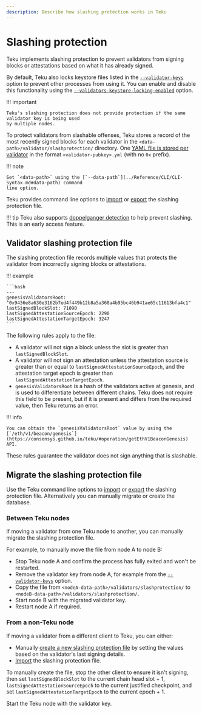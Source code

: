 ```yaml
---
description: Describe how slashing protection works in Teku
---
```


# Slashing protection

Teku implements slashing protection to prevent validators from signing blocks or attestations
based on what it has already signed.

By default, Teku also locks keystore files listed in the
[`--validator-keys`](../Reference/CLI/CLI-Syntax.md#validator-keys) option to prevent other
processes from using it. You can enable and disable this functionality using the
[`--validators-keystore-locking-enabled`](../Reference/CLI/CLI-Syntax.md#validators-keystore-locking-enabled)
option.

!!! important

    Teku's slashing protection does not provide protection if the same validator key is being used
    by multiple nodes.

To protect validators from slashable offenses, Teku stores a record of the most recently signed
blocks for each validator in the `<data-path>/validator/slashprotection/` directory. One
[YAML file is stored per validator] in the format `<validator-pubkey>.yml` (with no `0x` prefix).

!!! note

    Set `<data-path>` using the [`--data-path`](../Reference/CLI/CLI-Syntax.md#data-path) command
    line option.

Teku provides command line options to [import] or [export] the slashing protection file.

!!! tip
    Teku also supports [doppelganger detection](../HowTo/Doppelganger-Detection.md) to help prevent
    slashing.
    This is an early access feature.

## Validator slashing protection file

The slashing protection file records multiple values that protects the validator from incorrectly
signing blocks or attestations.

!!! example

    ```bash
    ---
    genesisValidatorsRoot: "0x9436e8a630e3162b7ed4f449b12b8a5a368a4b95bc46b941ae65c11613bfa4c1"
    lastSignedBlockSlot: 71090
    lastSignedAttestationSourceEpoch: 2290
    lastSignedAttestationTargetEpoch: 3247
    ```

The following rules apply to the file:

* A validator will not sign a block unless the slot is greater than `lastSignedBlockSlot`.
* A validator will not sign an attestation unless the attestation source is greater than or equal to
    `lastSignedAttestationSourceEpoch`, and the attestation target epoch is greater than
    `lastSignedAttestationTargetEpoch`.
* `genesisValidatorsRoot` is a hash of the validators active at genesis, and is used to
    differentiate between different chains. Teku does not require this field to be present, but if
    it is present and differs from the required value, then Teku returns an error.

!!! info

    You can obtain the `genesisValidatorsRoot` value by using the
    [`/eth/v1/beacon/genesis`](https://consensys.github.io/teku/#operation/getEthV1BeaconGenesis)
    API.

These rules guarantee the validator does not sign anything that is slashable.

## Migrate the slashing protection file

Use the Teku command line options to [import] or [export] the slashing protection file.
Alternatively you can manually migrate or create the database.

### Between Teku nodes

If moving a validator from one Teku node to another, you can manually migrate the slashing protection
file.

For example, to manually move the file from node A to node B:

* Stop Teku node A and confirm the process has fully exited and won't be restarted.
* Remove the validator key from node A, for example from the
    [`--validator-keys`](../Reference/CLI/CLI-Syntax.md#validator-keys) option.
* Copy the file from `<nodeA-data-path>/validators/slashprotection/` to
    `<nodeB-data-path>/validators/slashprotection/`.
* Start node B with the migrated validator key.
* Restart node A if required.

### From a non-Teku node

If moving a validator from a different client to Teku, you can either:

* Manually [create a new slashing protection file] by setting the values based on the validator's last
    signing details.
* [Import] the slashing protection file.

To manually create the file, stop the other client to ensure it isn't signing, then set
`lastSignedBlockSlot` to the current chain head slot + 1, `lastSignedAttestationSourceEpoch` to the
current justified checkpoint, and set `lastSignedAttestationTargetEpoch` to the current epoch + 1.

Start the Teku node with the validator key.

<!-- links -->
[YAML file is stored per validator]: #validator-slashing-protection-file
[create a new slashing protection file]: #validator-slashing-protection-file
[import]: ../HowTo/Prevent-Slashing.md#import-a-slashing-protection-file
[export]: ../HowTo/Prevent-Slashing.md#export-a-slashing-protection-file
